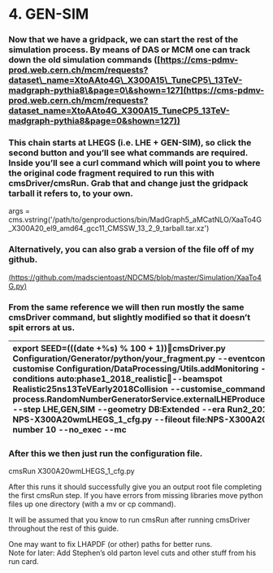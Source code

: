 # 4\. GEN-SIM

### Now that we have a gridpack, we can start the rest of the simulation process. By means of DAS or MCM one can track down the old simulation commands ([https://cms-pdmv-prod.web.cern.ch/mcm/requests?dataset\_name=XtoAAto4G\_X300A15\_TuneCP5\_13TeV-madgraph-pythia8\&page=0\&shown=127](https://cms-pdmv-prod.web.cern.ch/mcm/requests?dataset_name=XtoAAto4G_X300A15_TuneCP5_13TeV-madgraph-pythia8&page=0&shown=127))

### This chain starts at LHEGS (i.e. LHE \+ GEN-SIM), so click the second button and you’ll see what commands are required. Inside you’ll see a curl command which will point you to where the original code fragment required to run this with cmsDriver/cmsRun. Grab that and change just the gridpack tarball it refers to, to your own. 

args \= cms.vstring('/path/to/genproductions/bin/MadGraph5\_aMCatNLO/XaaTo4G\_X300A20\_el9\_amd64\_gcc11\_CMSSW\_13\_2\_9\_tarball.tar.xz')

### Alternatively, you can also grab a version of the file off of my github. 

[(https://github.com/madscientoast/NDCMS/blob/master/Simulation/XaaTo4G.py)](https://github.com/madscientoast/NDCMS/blob/master/Simulation/XaaTo4G.py)

### From the same reference we will then run mostly the same cmsDriver command, but slightly modified so that it doesn’t spit errors at us. 

| export SEED=$(($(date \+%s) % 100 \+ 1))cmsDriver.py Configuration/Generator/python/your\_fragment.py \--eventcontent RAWSIM,LHE \--customise Configuration/DataProcessing/Utils.addMonitoring \--datatier GEN-SIM,LHE \--conditions auto:phase1\_2018\_realistic\--beamspot Realistic25ns13TeVEarly2018Collision \--customise\_commands process.RandomNumberGeneratorService.externalLHEProducer.initialSeed="int(${SEED})" \--step LHE,GEN,SIM \--geometry DB:Extended \--era Run2\_2018 \--python\_filename NPS-X300A20wmLHEGS\_1\_cfg.py \--fileout file:NPS-X300A20wmLHEGS\_1.root \--number 10 \--no\_exec \--mc |
| :---- |

### 

### After this we then just run the configuration file. 

cmsRun X300A20wmLHEGS\_1\_cfg.py

After this runs it should successfully give you an output root file completing the first cmsRun step. If you have errors from missing libraries move python files up one directory (with a mv or cp command).

It will be assumed that you know to run cmsRun after running cmsDriver throughout the rest of this guide.

One may want to fix LHAPDF (or other) paths for better runs.  
Note for later: Add Stephen’s old parton level cuts and other stuff from his run card.

### 